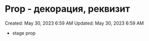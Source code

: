 # Prop - декорация, реквизит

Created: May 30, 2023 6:59 AM
Updated: May 30, 2023 6:59 AM

- stage prop